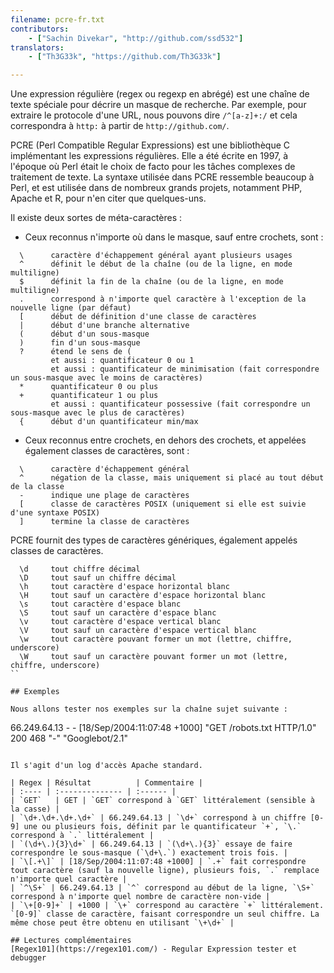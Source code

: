 ```yaml
---
filename: pcre-fr.txt
contributors:
    - ["Sachin Divekar", "http://github.com/ssd532"]
translators:
    - ["Th3G33k", "https://github.com/Th3G33k"]

---
```


Une expression régulière (regex ou regexp en abrégé) est une chaîne de texte spéciale pour décrire un masque de recherche. Par exemple, pour extraire le protocole d'une URL, nous pouvons dire `/^[a-z]+:/` et cela correspondra à `http:` à partir de `http://github.com/`.

PCRE (Perl Compatible Regular Expressions) est une bibliothèque C implémentant les expressions régulières. Elle a été écrite en 1997, à l'époque où Perl était le choix de facto pour les tâches complexes de traitement de texte. La syntaxe utilisée dans PCRE ressemble beaucoup à Perl, et est utilisée dans de nombreux grands projets, notamment PHP, Apache et R, pour n'en citer que quelques-uns.

Il existe deux sortes de méta-caractères :

* Ceux reconnus n'importe où dans le masque, sauf entre crochets, sont :

```
  \      caractère d'échappement général ayant plusieurs usages
  ^      définit le début de la chaîne (ou de la ligne, en mode multiligne)
  $      définit la fin de la chaîne (ou de la ligne, en mode multiligne)
  .      correspond à n'importe quel caractère à l'exception de la nouvelle ligne (par défaut)
  [      début de définition d'une classe de caractères
  |      début d'une branche alternative
  (      début d'un sous-masque
  )      fin d'un sous-masque
  ?      étend le sens de (
         et aussi : quantificateur 0 ou 1
         et aussi : quantificateur de minimisation (fait correspondre un sous-masque avec le moins de caractères)
  *      quantificateur 0 ou plus
  +      quantificateur 1 ou plus
         et aussi : quantificateur possessive (fait correspondre un sous-masque avec le plus de caractères)
  {      début d'un quantificateur min/max
```

* Ceux reconnus entre crochets, en dehors des crochets, et appelées également classes de caractères, sont :

```
  \      caractère d'échappement général
  ^      négation de la classe, mais uniquement si placé au tout début de la classe
  -      indique une plage de caractères
  [      classe de caractères POSIX (uniquement si elle est suivie d'une syntaxe POSIX)
  ]      termine la classe de caractères
```

PCRE fournit des types de caractères génériques, également appelés classes de caractères.

```
  \d     tout chiffre décimal
  \D     tout sauf un chiffre décimal
  \h     tout caractère d'espace horizontal blanc
  \H     tout sauf un caractère d'espace horizontal blanc
  \s     tout caractère d'espace blanc
  \S     tout sauf un caractère d'espace blanc
  \v     tout caractère d'espace vertical blanc
  \V     tout sauf un caractère d'espace vertical blanc
  \w     tout caractère pouvant former un mot (lettre, chiffre, underscore)
  \W     tout sauf un caractère pouvant former un mot (lettre, chiffre, underscore)
``

## Exemples

Nous allons tester nos exemples sur la chaîne sujet suivante :

```
66.249.64.13 - - [18/Sep/2004:11:07:48 +1000] "GET /robots.txt HTTP/1.0" 200 468 "-" "Googlebot/2.1"
```

Il s'agit d'un log d'accès Apache standard.

| Regex | Résultat          | Commentaire |
| :---- | :-------------- | :------ |
| `GET`   | GET | `GET` correspond à `GET` littéralement (sensible à la casse) |
| `\d+.\d+.\d+.\d+` | 66.249.64.13 | `\d+` correspond à un chiffre [0-9] une ou plusieurs fois, définit par le quantificateur `+`, `\.` correspond à `.` littéralement |
| `(\d+\.){3}\d+` | 66.249.64.13 | `(\d+\.){3}` essaye de faire correspondre le sous-masque (`\d+\.`) exactement trois fois. |
| `\[.+\]` | [18/Sep/2004:11:07:48 +1000] | `.+` fait correspondre tout caractère (sauf la nouvelle ligne), plusieurs fois, `.` remplace n'importe quel caractère |
| `^\S+` | 66.249.64.13 | `^` correspond au début de la ligne, `\S+` correspond à n'importe quel nombre de caractère non-vide |
| `\+[0-9]+` | +1000 | `\+` correspond au caractère `+` littéralement. `[0-9]` classe de caractère, faisant correspondre un seul chiffre. La même chose peut être obtenu en utilisant `\+\d+` |

## Lectures complémentaires
[Regex101](https://regex101.com/) - Regular Expression tester et debugger
